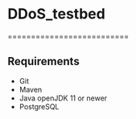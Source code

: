 # DDoS_testbed
==========================

## Requirements
- Git 
- Maven
- Java openJDK 11 or newer
- PostgreSQL
